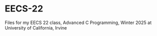 # EECS-22
Files for my EECS 22 class, Advanced C Programming, Winter 2025 at University of California, Irvine
